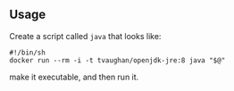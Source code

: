 ## Usage

Create a script called `java` that looks like:

    #!/bin/sh
    docker run --rm -i -t tvaughan/openjdk-jre:8 java "$@"

make it executable, and then run it.
